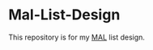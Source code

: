 # Mal-List-Design

This repository is for my [MAL](https://myanimelist.net/profile/Nadim147c) list design.
